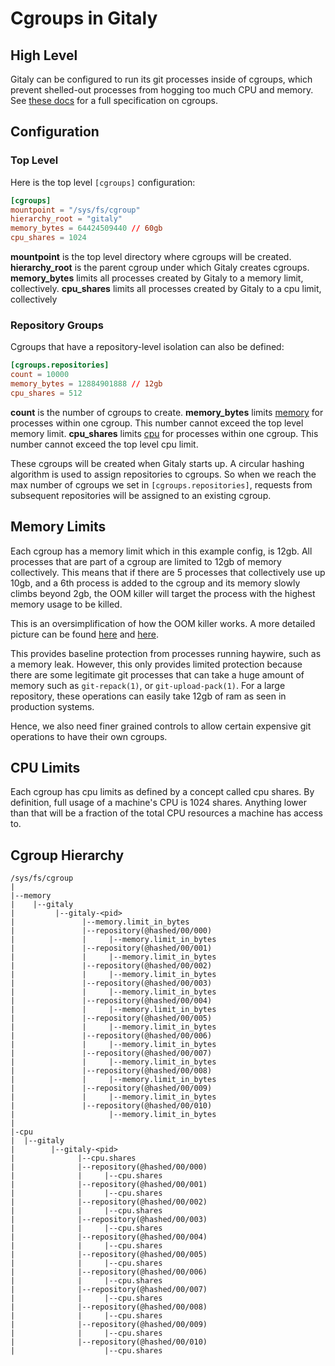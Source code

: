 # Cgroups in Gitaly 

## High Level

Gitaly can be configured to run its git processes inside of cgroups, which prevent
shelled-out processes from hogging too much CPU and memory. See [these docs](https://man7.org/linux/man-pages/man7/cgroups.7.html) for a full specification on cgroups.

## Configuration

### Top Level

Here is the top level `[cgroups]` configuration:

```toml
[cgroups]
mountpoint = "/sys/fs/cgroup"
hierarchy_root = "gitaly"
memory_bytes = 64424509440 // 60gb
cpu_shares = 1024
```

**mountpoint** is the top level directory where cgroups will be created.
**hierarchy_root** is the parent cgroup under which Gitaly creates cgroups.
**memory_bytes** limits all processes created by Gitaly to a memory limit,
collectively.
**cpu_shares** limits all processes created by Gitaly to a cpu limit, collectively

### Repository Groups

Cgroups that have a repository-level isolation can also be defined:

```toml
[cgroups.repositories]
count = 10000
memory_bytes = 12884901888 // 12gb
cpu_shares = 512
```

**count** is the number of cgroups to create.
**memory_bytes** limits [memory](#memory-limits) for processes within one cgroup.
This number cannot exceed the top level memory limit.
**cpu_shares** limits [cpu](#cpu-limits) for processes within one cgroup. This
number cannot exceed the top level cpu limit.

These cgroups will be created when Gitaly starts up. A circular hashing algorithm
is used to assign repositories to cgroups. So when  we reach the max number of
cgroups we set in `[cgroups.repositories]`, requests from subsequent repositories
will be assigned to an existing cgroup.

## Memory Limits

Each cgroup has a memory limit which in this example config, is 12gb. All
processes that are part of a cgroup are limited to 12gb of memory collectively.
This means that if there are 5 processes that collectively use up 10gb, and a
6th process is added to the cgroup and its memory slowly climbs beyond 2gb, the
OOM killer will target the process with the highest memory usage to be killed.

This is an oversimplification of how the OOM killer works. A more detailed
picture can be found [here](https://blog.crunchydata.com/blog/deep-postgresql-thoughts-the-linux-assassin#:~:text=CGroup%20Level%20OOM%20Killer%20Mechanics&text=First%20of%20all%2C%20the%20OOM,%2Fcgroup%2Fmemory%2Fmemory.)
and [here](https://lwn.net/Kernel/Index/#OOM_killer).

This provides baseline protection from processes running haywire, such as a
memory leak. However, this only provides limited protection because there are
some legitimate git processes that can take a huge amount of memory such as
`git-repack(1)`, or `git-upload-pack(1)`. For a large repository, these
operations can easily take 12gb of ram as seen in production systems.

Hence, we also need finer grained controls to allow certain expensive git
operations to have their own cgroups.

## CPU Limits

Each cgroup has cpu limits as defined by a concept called cpu shares. By
definition, full usage of a machine's CPU is 1024 shares. Anything lower than
that will be a fraction of the total CPU resources a machine has access to.

## Cgroup Hierarchy

```
/sys/fs/cgroup
|
|--memory
|    |--gitaly
|         |--gitaly-<pid>
|               |--memory.limit_in_bytes
|               |--repository(@hashed/00/000)
|               |     |--memory.limit_in_bytes
|               |--repository(@hashed/00/001)
|               |     |--memory.limit_in_bytes
|               |--repository(@hashed/00/002)
|               |     |--memory.limit_in_bytes
|               |--repository(@hashed/00/003)
|               |     |--memory.limit_in_bytes
|               |--repository(@hashed/00/004)
|               |     |--memory.limit_in_bytes
|               |--repository(@hashed/00/005)
|               |     |--memory.limit_in_bytes
|               |--repository(@hashed/00/006)
|               |     |--memory.limit_in_bytes
|               |--repository(@hashed/00/007)
|               |     |--memory.limit_in_bytes
|               |--repository(@hashed/00/008)
|               |     |--memory.limit_in_bytes
|               |--repository(@hashed/00/009)
|               |     |--memory.limit_in_bytes
|               |--repository(@hashed/00/010)
|                     |--memory.limit_in_bytes
|
|-cpu
|  |--gitaly
|        |--gitaly-<pid>
|              |--cpu.shares
|              |--repository(@hashed/00/000)
|              |     |--cpu.shares
|              |--repository(@hashed/00/001)
|              |     |--cpu.shares
|              |--repository(@hashed/00/002)
|              |     |--cpu.shares
|              |--repository(@hashed/00/003)
|              |     |--cpu.shares
|              |--repository(@hashed/00/004)
|              |     |--cpu.shares
|              |--repository(@hashed/00/005)
|              |     |--cpu.shares
|              |--repository(@hashed/00/006)
|              |     |--cpu.shares
|              |--repository(@hashed/00/007)
|              |     |--cpu.shares
|              |--repository(@hashed/00/008)
|              |     |--cpu.shares
|              |--repository(@hashed/00/009)
|              |     |--cpu.shares
|              |--repository(@hashed/00/010)
|                    |--cpu.shares
```

